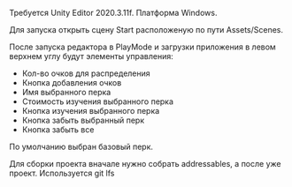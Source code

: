 Требуется Unity Editor 2020.3.11f.
Платформа Windows.

Для запуска открыть сцену Start расположеную по пути Assets/Scenes. 

После запуска редактора в PlayMode и загрузки приложения в левом верхнем углу будут элементы управления:

* Кол-во очков для распределения
* Кнопка добавления очков
* Имя выбранного перка
* Стоимость изучения выбранного перка
* Кнопка изучения выбранного перка
* Кнопка забыть выбранный перк
* Кнопка забыть все

По умолчанию выбран базовый перк. 

Для сборки проекта вначале нужно собрать addressables, а после уже проект.
Используется git lfs

